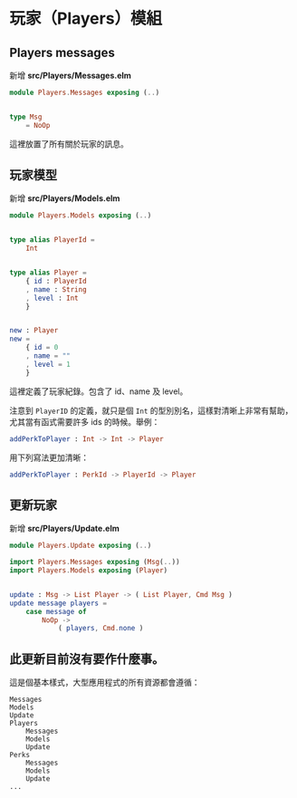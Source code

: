 # 玩家（Players）模組

## Players messages

新增 __src/Players/Messages.elm__

```elm
module Players.Messages exposing (..)


type Msg
    = NoOp
```

這裡放置了所有關於玩家的訊息。

## 玩家模型

新增 __src/Players/Models.elm__

```elm
module Players.Models exposing (..)


type alias PlayerId =
    Int


type alias Player =
    { id : PlayerId
    , name : String
    , level : Int
    }


new : Player
new =
    { id = 0
    , name = ""
    , level = 1
    }
```

這裡定義了玩家紀錄。包含了 id、name 及 level。

注意到 `PlayerID` 的定義，就只是個 `Int` 的型別別名，這樣對清晰上非常有幫助，尤其當有函式需要許多 ids 的時候。舉例：

```elm
addPerkToPlayer : Int -> Int -> Player
```

用下列寫法更加清晰：

```elm
addPerkToPlayer : PerkId -> PlayerId -> Player
```

## 更新玩家

新增 __src/Players/Update.elm__

```elm
module Players.Update exposing (..)

import Players.Messages exposing (Msg(..))
import Players.Models exposing (Player)


update : Msg -> List Player -> ( List Player, Cmd Msg )
update message players =
    case message of
        NoOp ->
            ( players, Cmd.none )
```

此更新目前沒有要作什麼事。
---

這是個基本樣式，大型應用程式的所有資源都會遵循：

```
Messages
Models
Update
Players
    Messages
    Models
    Update
Perks
    Messages
    Models
    Update
...
```
